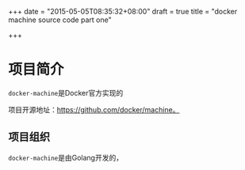 +++
date = "2015-05-05T08:35:32+08:00"
draft = true
title = "docker machine source code part one"

+++



# 项目简介

`docker-machine`是Docker官方实现的

项目开源地址：https://github.com/docker/machine。

## 项目组织

`docker-machine`是由Golang开发的，

